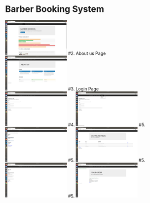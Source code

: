 # Barber Booking System 

<img src="1 (1).png" width="200">
#2. About us Page
<img src="1 (2).png" width="200">
#3. Login Page
<img src="1 (3).png" width="200">
#4.
<img src="1 (4).png" width="200">
#5. 
<img src="1 (5).png" width="200">
#5. 
<img src="1 (6).png" width="200">
#5. 
<img src="1 (7).png" width="200">
#5. 
<img src="1 (8).png" width="200">


